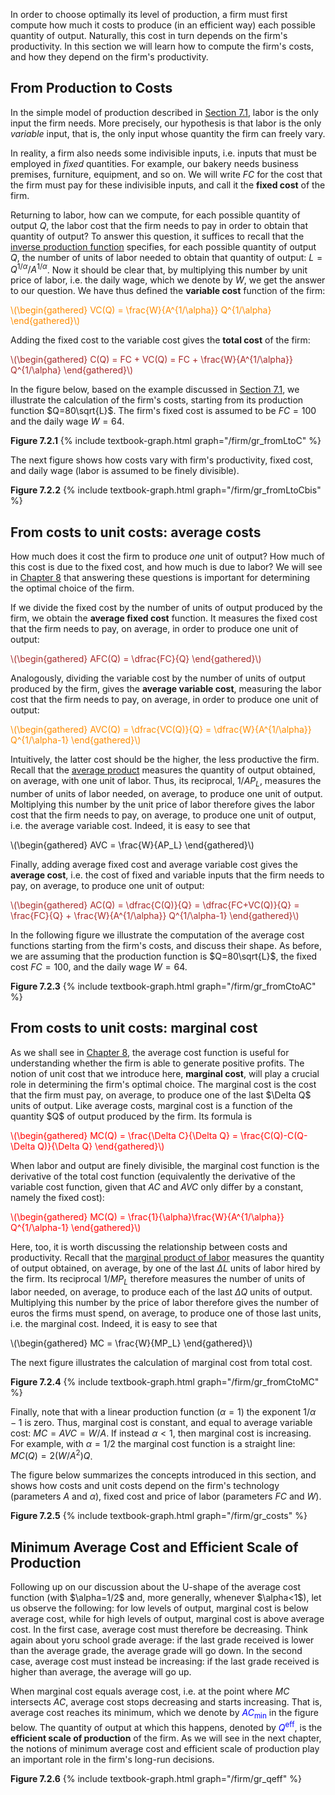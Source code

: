 


In order to choose optimally its level of production, a firm must first compute how much it costs to produce (in an efficient way) each possible quantity of output. Naturally, this cost in turn depends on the firm's productivity. In this section we will learn how to compute the firm's costs, and how they depend on the firm's productivity.














<h2 id="SUBSEC_PC">From Production to Costs</h2>

In the simple model of production described in <a href="{{ site.baseurl }}/en/I/7/1">Section 7.1</a>, labor is the only input the firm needs. More precisely, our hypothesis is that labor is the only <i>variable</i> input, that is, the only input whose quantity the firm can freely vary. 

In reality, a firm also needs some indivisible inputs, i.e. inputs that must be employed in <i>fixed</i> quantities. For example, our bakery needs business premises, furniture, equipment, and so on. We will write $FC$ for the cost that the firm must pay for these indivisible inputs, and call it the <b>fixed cost</b> of the firm.

Returning to labor, how can we compute, for each possible quantity of output $Q$, the labor cost that the firm needs to pay in order to obtain that quantity of output? To answer this question, it suffices to recall that the <a href="{{ site.baseurl }}/en/I/7/1#SUBSEC_prod4">inverse production function</a> specifies, for each possible quantity of output $Q$, the number of units of labor needed to obtain that quantity of output: $L=Q^{1/\alpha}/A^{1/\alpha}$. Now it should be clear that, by multiplying this number by unit price of labor, i.e. the daily wage, which we denote by $W$, we get the answer to our question. We have thus defined the <b>variable cost</b> function of the firm:

<p><span style="color: Darkorange;">
\(\begin{gathered}
 VC(Q) = \frac{W}{A^{1/\alpha}} Q^{1/\alpha}
\end{gathered}\)
</span></p>

Adding the fixed cost to the variable cost gives the <b>total cost</b> of the firm:

<p><span style="color: Brown;">
\(\begin{gathered}
 C(Q) = FC + VC(Q) = FC + \frac{W}{A^{1/\alpha}} Q^{1/\alpha}
\end{gathered}\)
</span></p>

In the figure below, based on the example discussed in <a href="{{ site.baseurl }}/en/I/7/1">Section 7.1</a>, we illustrate the calculation of the firm's costs, starting from its production function $Q=80\sqrt{L}$. The firm's fixed cost is assumed to be $FC=100$ and the daily wage $W=64$. 


<a id="gr_fromLtoC"><strong>Figure 7.2.1</strong></a>
{% include textbook-graph.html graph="/firm/gr_fromLtoC" %}

The next figure shows how costs vary with firm's productivity, fixed cost, and daily wage (labor is assumed to be finely divisible).


<a id="gr_fromLtoCbis"><strong>Figure 7.2.2</strong></a>
{% include textbook-graph.html graph="/firm/gr_fromLtoCbis" %}



























<h2 id="SUBSEC_AC">From costs to unit costs: average costs</h2>
How much does it cost the firm to produce <i>one</i> unit of output? How much of this cost is due to the fixed cost, and how much is due to labor? We will see in <a href="{{ site.baseurl }}/en/I/8">Chapter 8</a> that answering these questions is important for determining the optimal choice of the firm.

If we divide the fixed cost by the number of units of output produced by the firm, we obtain the <b>average fixed cost</b> function. It measures the fixed cost that the firm needs to pay, on average, in order to produce one unit of output: 

<p><span style="color: Brown;">
\(\begin{gathered}
 AFC(Q) = \dfrac{FC}{Q}
\end{gathered}\)
</span></p>

Analogously, dividing the variable cost by the number of units of output produced by the firm, gives the <b>average variable cost</b>, measuring the labor cost that the firm needs to pay, on average, in order to produce one unit of output:

<p><span style="color: Darkorange;">
\(\begin{gathered}
 AVC(Q) = \dfrac{VC(Q)}{Q} = \dfrac{W}{A^{1/\alpha}} Q^{1/\alpha-1}
\end{gathered}\)
</span></p>

Intuitively, the latter cost should be the higher, the less productive the firm. Recall that the <a href="{{ site.baseurl }}/en/I/7/1#SUBSEC_AP">average product</a> measures the quantity of output obtained, on average, with one unit of labor. Thus, its reciprocal, $1/AP_L$, measures the number of units of labor needed, on average, to produce one unit of output. Moltiplying this number by the unit price of labor therefore gives the labor cost that the firm needs to pay, on average, to produce one unit of output, i.e. the average variable cost. Indeed, it is easy to see that

<p>
\(\begin{gathered}
 AVC = \frac{W}{AP_L}
\end{gathered}\)
</p>

Finally, adding average fixed cost and average variable cost gives the <b>average cost</b>, i.e. the cost of fixed and variable inputs that the firm needs to pay, on average, to produce one unit of output:

<p><span style="color: Brown;">
\(\begin{gathered}
 AC(Q) = \dfrac{C(Q)}{Q} = \dfrac{FC+VC(Q)}{Q} = \frac{FC}{Q} + \frac{W}{A^{1/\alpha}} Q^{1/\alpha-1}
\end{gathered}\)
</span></p>


In the following figure we illustrate the computation of the average cost functions starting from the firm's costs, and discuss their shape. As before, we are assuming that the production function is $Q=80\sqrt{L}$, the fixed cost $FC=100$, and the daily wage $W=64$.

<a id="gr_fromCtoAC"><strong>Figure 7.2.3</strong></a>
{% include textbook-graph.html graph="/firm/gr_fromCtoAC" %}






























<h2 id="SUBSEC_MC">From costs to unit costs: marginal cost</h2>
As we shall see in <a href="{{ site.baseurl }}/en/I/8">Chapter 8</a>, the average cost function is useful for understanding whether the firm is able to generate positive profits. The notion of unit cost that we introduce here, <b>marginal cost</b>, will play a crucial role in determining the firm's optimal choice. The marginal cost is the cost that the firm must pay, on average, to produce one of the last $\Delta Q$ units of output. Like average costs, marginal cost is a function of the quantity $Q$ of output produced by the firm. Its formula is

<p><span style="color: Red;">
\(\begin{gathered}
 MC(Q) = \frac{\Delta C}{\Delta Q} = \frac{C(Q)-C(Q-\Delta Q)}{\Delta Q}
\end{gathered}\)
</span></p>

When labor and output are finely divisible, the marginal cost function is the derivative of the total cost function (equivalently the derivative of the variable cost function, given that $AC$ and $AVC$ only differ by a constant, namely the fixed cost):

<p><span style="color: Red;">
\(\begin{gathered}
 MC(Q) = \frac{1}{\alpha}\frac{W}{A^{1/\alpha}} Q^{1/\alpha-1}
\end{gathered}\)
</span></p>

Here, too, it is worth discussing the relationship between costs and productivity. Recall that the <a href="{{ site.baseurl }}/en/I/7/1#SUBSEC_MP">marginal product of labor</a> measures the quantity of output obtained, on average, by one of the last $\Delta L$ units of labor hired by the firm. Its reciprocal $1/MP_L$ therefore measures the number of units of labor needed, on average, to produce each of the last $\Delta Q$ units of output. Multiplying this number by the price of labor therefore gives the number of euros the firms must spend, on average, to produce one of those last units, i.e. the marginal cost. Indeed, it is easy to see that

<p>
\(\begin{gathered}
 MC = \frac{W}{MP_L}
\end{gathered}\)
</p>


The next figure illustrates the calculation of marginal cost from total cost.

<a id="gr_fromCtoMC"><strong>Figure 7.2.4</strong></a>
{% include textbook-graph.html graph="/firm/gr_fromCtoMC" %}


Finally, note that with a linear production function ($\alpha=1$) the exponent $1/\alpha-1$ is zero. Thus, marginal cost is constant, and equal to average variable cost: $MC=AVC=W/A$. If instead $\alpha<1$, then marginal cost is increasing. For example, with $\alpha=1/2$ the marginal cost function is a straight line: $MC(Q)=2(W/A^2)Q$.

The figure below summarizes the concepts introduced in this section, and shows how costs and unit costs depend on the firm's technology (parameters $A$ and $\alpha$), fixed cost and price of labor (parameters $FC$ and $W$).

<a id="gr_costs"><strong>Figure 7.2.5</strong></a>
{% include textbook-graph.html graph="/firm/gr_costs" %}



















<h2 id="SUBSEC_ACMIN">Minimum Average Cost and Efficient Scale of Production</h2>
Following up on our discussion about the U-shape of the average cost function (with $\alpha=1/2$ and, more generally, whenever $\alpha<1$), let us observe the following: for low levels of output, marginal cost is below average cost, while for high levels of output, marginal cost is above average cost. In the first case, average cost must therefore be decreasing. Think again about yoru school grade average: if the last grade received is lower than the average grade, the average grade will go down. In the second case, average cost must instead be increasing: if the last grade received is higher than average, the average will go up.

When marginal cost equals average cost, i.e. at the point where $MC$ intersects $AC$, average cost stops decreasing and starts increasing. That is, average cost reaches its minimum, which we denote by <span style="color: blue;">$AC_\text{min}$</span> in the figure below. The quantity of output at which this happens, denoted by <span style="color: blue;">$Q^\text{eff}$</span>, is the <b>efficient scale of production</b> of the firm. As we will see in the next chapter, the notions of minimum average cost and efficient scale of production play an important role in the firm's long-run decisions. 

<a id="gr_qeff"><strong>Figure 7.2.6</strong></a>
{% include textbook-graph.html graph="/firm/gr_qeff" %}

















